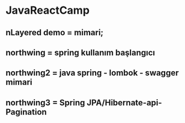 # JavaReactCamp
nLayered demo = mimari;
------------------------------------------------------
northwing = spring kullanım başlangıcı
-----------------------------------------------------------
northwing2 = java spring - lombok - swagger mimari
------------------------------------------------------
northwing3 = Spring JPA/Hibernate-api-Pagination
--------------------------------------------------
